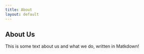 ```yaml
---
title: About
layout: default
---
```

## About Us

This is some text about us and what we do, written in Matkdown!